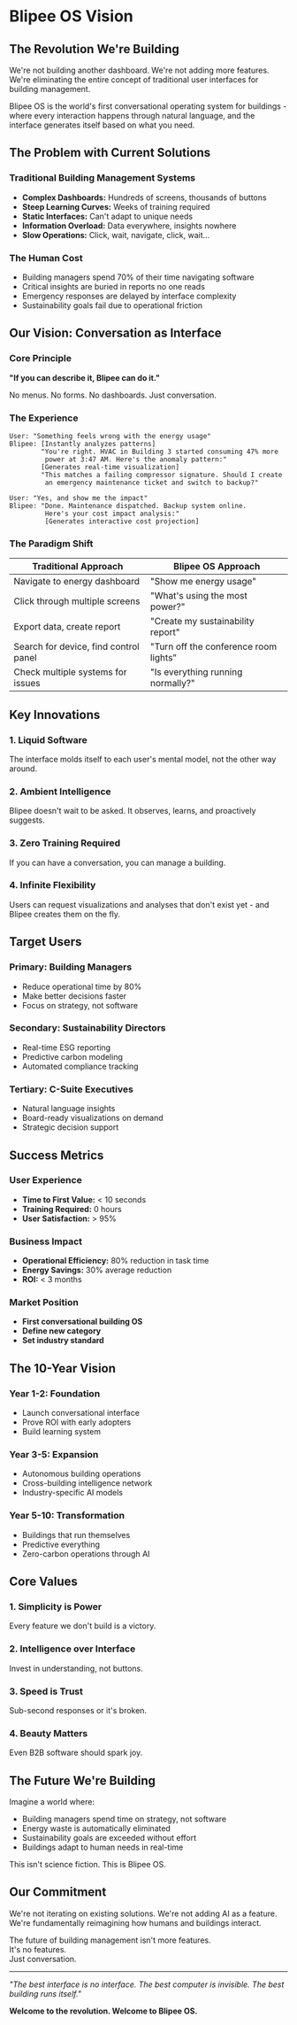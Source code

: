 # Blipee OS Vision

## The Revolution We're Building

We're not building another dashboard. We're not adding more features. We're eliminating the entire concept of traditional user interfaces for building management.

Blipee OS is the world's first conversational operating system for buildings - where every interaction happens through natural language, and the interface generates itself based on what you need.

## The Problem with Current Solutions

### Traditional Building Management Systems
- **Complex Dashboards:** Hundreds of screens, thousands of buttons
- **Steep Learning Curves:** Weeks of training required
- **Static Interfaces:** Can't adapt to unique needs
- **Information Overload:** Data everywhere, insights nowhere
- **Slow Operations:** Click, wait, navigate, click, wait...

### The Human Cost
- Building managers spend 70% of their time navigating software
- Critical insights are buried in reports no one reads
- Emergency responses are delayed by interface complexity
- Sustainability goals fail due to operational friction

## Our Vision: Conversation as Interface

### Core Principle
**"If you can describe it, Blipee can do it."**

No menus. No forms. No dashboards. Just conversation.

### The Experience

```
User: "Something feels wrong with the energy usage"
Blipee: [Instantly analyzes patterns]
        "You're right. HVAC in Building 3 started consuming 47% more 
         power at 3:47 AM. Here's the anomaly pattern:"
        [Generates real-time visualization]
        "This matches a failing compressor signature. Should I create 
         an emergency maintenance ticket and switch to backup?"

User: "Yes, and show me the impact"
Blipee: "Done. Maintenance dispatched. Backup system online.
         Here's your cost impact analysis:"
         [Generates interactive cost projection]
```

### The Paradigm Shift

| Traditional Approach | Blipee OS Approach |
|---------------------|-------------------|
| Navigate to energy dashboard | "Show me energy usage" |
| Click through multiple screens | "What's using the most power?" |
| Export data, create report | "Create my sustainability report" |
| Search for device, find control panel | "Turn off the conference room lights" |
| Check multiple systems for issues | "Is everything running normally?" |

## Key Innovations

### 1. Liquid Software
The interface molds itself to each user's mental model, not the other way around.

### 2. Ambient Intelligence
Blipee doesn't wait to be asked. It observes, learns, and proactively suggests.

### 3. Zero Training Required
If you can have a conversation, you can manage a building.

### 4. Infinite Flexibility
Users can request visualizations and analyses that don't exist yet - and Blipee creates them on the fly.

## Target Users

### Primary: Building Managers
- Reduce operational time by 80%
- Make better decisions faster
- Focus on strategy, not software

### Secondary: Sustainability Directors
- Real-time ESG reporting
- Predictive carbon modeling
- Automated compliance tracking

### Tertiary: C-Suite Executives
- Natural language insights
- Board-ready visualizations on demand
- Strategic decision support

## Success Metrics

### User Experience
- **Time to First Value:** < 10 seconds
- **Training Required:** 0 hours
- **User Satisfaction:** > 95%

### Business Impact
- **Operational Efficiency:** 80% reduction in task time
- **Energy Savings:** 30% average reduction
- **ROI:** < 3 months

### Market Position
- **First conversational building OS**
- **Define new category**
- **Set industry standard**

## The 10-Year Vision

### Year 1-2: Foundation
- Launch conversational interface
- Prove ROI with early adopters
- Build learning system

### Year 3-5: Expansion
- Autonomous building operations
- Cross-building intelligence network
- Industry-specific AI models

### Year 5-10: Transformation
- Buildings that run themselves
- Predictive everything
- Zero-carbon operations through AI

## Core Values

### 1. Simplicity is Power
Every feature we don't build is a victory.

### 2. Intelligence over Interface
Invest in understanding, not buttons.

### 3. Speed is Trust
Sub-second responses or it's broken.

### 4. Beauty Matters
Even B2B software should spark joy.

## The Future We're Building

Imagine a world where:
- Building managers spend time on strategy, not software
- Energy waste is automatically eliminated
- Sustainability goals are exceeded without effort
- Buildings adapt to human needs in real-time

This isn't science fiction. This is Blipee OS.

## Our Commitment

We're not iterating on existing solutions. We're not adding AI as a feature. We're fundamentally reimagining how humans and buildings interact.

The future of building management isn't more features.  
It's no features.  
Just conversation.

---

*"The best interface is no interface. The best computer is invisible. The best building runs itself."*

**Welcome to the revolution. Welcome to Blipee OS.**